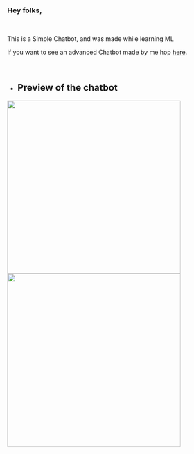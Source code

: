 ### Hey folks,
 </br>

This is a Simple Chatbot, and was made while learning ML

If you want to see an advanced Chatbot made by me hop [here](https://github.com/hrugved06/ML-DL-Projects).

</br>

- ## Preview of the chatbot
<img src="" width=400></br>
<img src="" width=400><br>